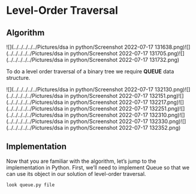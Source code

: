# Level-Order Traversal

## Algorithm

![](../../../../../Pictures/dsa in python/Screenshot 2022-07-17 131638.png)![](../../../../../Pictures/dsa in python/Screenshot 2022-07-17 131705.png)![](../../../../../Pictures/dsa in python/Screenshot 2022-07-17 131732.png)

To do a level order traversal of a binary tree we require **QUEUE** data structure.


![](../../../../../Pictures/dsa in python/Screenshot 2022-07-17 132130.png)![](../../../../../Pictures/dsa in python/Screenshot 2022-07-17 132151.png)![](../../../../../Pictures/dsa in python/Screenshot 2022-07-17 132217.png)![](../../../../../Pictures/dsa in python/Screenshot 2022-07-17 132251.png)![](../../../../../Pictures/dsa in python/Screenshot 2022-07-17 132310.png)![](../../../../../Pictures/dsa in python/Screenshot 2022-07-17 132330.png)![](../../../../../Pictures/dsa in python/Screenshot 2022-07-17 132352.png)

## Implementation

Now that you are familiar with the algorithm, let’s jump to the implementation in Python. First, we’ll need to implement Queue so that we can use its object in our solution of level-order traversal.
        
    look queue.py file


